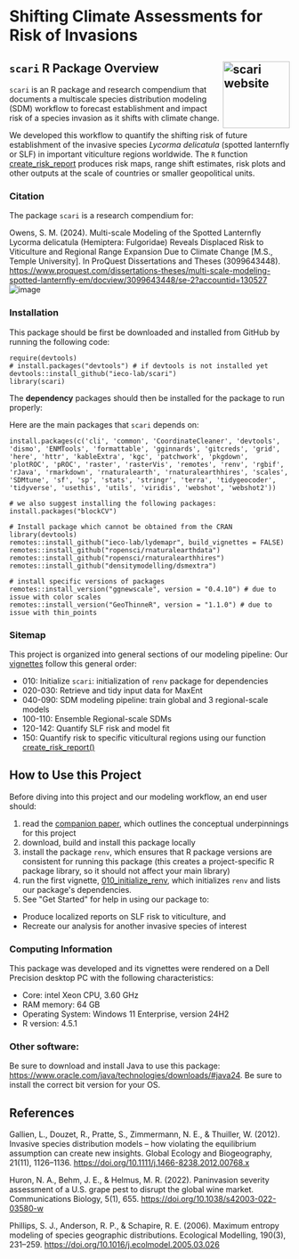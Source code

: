 # Shifting Climate Assessments for Risk of Invasions
## `scari` R Package Overview <a href="https://ieco-lab.github.io/scari/"><img src="man/figures/logo.png" align="right" height="120" alt="scari website" /></a>

`scari` is an R package and research compendium that documents a multiscale species distribution modeling (SDM) workflow to forecast establishment and impact risk of a species invasion as it shifts with climate change.

We developed this workflow to quantify the shifting risk of future establishment of the invasive species *Lycorma delicatula* (spotted lanternfly or SLF) in important viticulture regions worldwide. The `R` function [create_risk_report](https://github.com/ieco-lab/scari/blob/master/R/create_risk_report.R) produces risk maps, range shift estimates, risk plots and other outputs at the scale of countries or smaller geopolitical units.

### Citation

The package `scari` is a research compendium for:

Owens, S. M. (2024). Multi-scale Modeling of the Spotted Lanternfly Lycorma delicatula (Hemiptera: Fulgoridae) Reveals Displaced Risk to Viticulture and Regional Range Expansion Due to Climate Change [M.S., Temple University]. In ProQuest Dissertations and Theses (3099643448). https://www.proquest.com/dissertations-theses/multi-scale-modeling-spotted-lanternfly-em/docview/3099643448/se-2?accountid=130527
![image](https://github.com/user-attachments/assets/c840b94d-0c42-40bb-9134-cae1c31bb7e3)


### Installation

This package should be first be downloaded and installed from GitHub by running the following code:

```
require(devtools)
# install.packages("devtools") # if devtools is not installed yet
devtools::install_github("ieco-lab/scari")
library(scari)
```

The **dependency** packages should then be installed for the package to run properly:

Here are the main packages that `scari` depends on:

```
install.packages(c('cli', 'common', 'CoordinateCleaner', 'devtools', 'dismo', 'ENMTools', 'formattable', 'gginnards', 'gitcreds', 'grid', 'here', 'httr', 'kableExtra', 'kgc', 'patchwork', 'pkgdown', 'plotROC', 'pROC', 'raster', 'rasterVis', 'remotes', 'renv', 'rgbif', 'rJava', 'rmarkdown', 'rnaturalearth', 'rnaturalearthhires', 'scales', 'SDMtune', 'sf', 'sp', 'stats', 'stringr', 'terra', 'tidygeocoder', 'tidyverse', 'usethis', 'utils', 'viridis', 'webshot', 'webshot2'))

# we also suggest installing the following packages:
install.packages("blockCV")

# Install package which cannot be obtained from the CRAN
library(devtools)
remotes::install_github("ieco-lab/lydemapr", build_vignettes = FALSE)
remotes::install_github("ropensci/rnaturalearthdata")
remotes::install_github("ropensci/rnaturalearthhires")
remotes::install_github("densitymodelling/dsmextra")

# install specific versions of packages
remotes::install_version("ggnewscale", version = "0.4.10") # due to issue with color scales
remotes::install_version("GeoThinneR", version = "1.1.0") # due to issue with thin_points
```

### Sitemap

This project is organized into general sections of our modeling pipeline: Our [vignettes](https://github.com/ieco-lab/scari/tree/master/vignettes) follow this general order: 

* 010: Initialize `scari`: initialization of `renv` package for dependencies
* 020-030: Retrieve and tidy input data for MaxEnt
* 040-090: SDM modeling pipeline: train global and 3 regional-scale models
* 100-110: Ensemble Regional-scale SDMs
* 120-142: Quantify SLF risk and model fit
* 150: Quantify risk to specific viticultural regions using our function [create_risk_report()](https://github.com/ieco-lab/scari/blob/master/vignettes/150_create_risk_report.Rmd)

## How to Use this Project

Before diving into this project and our modeling workflow, an end user should:
1. read the [companion paper](), which outlines the conceptual underpinnings for this project
2. download, build and install this package locally
3. install the package `renv`, which ensures that R package versions are consistent for running this package (this creates a project-specific R package library, so it should not affect your main library)
4. run the first vignette, [010_initialize_renv](https://github.com/ieco-lab/scari/blob/master/vignettes/010_initialize_pkg.Rmd), which initializes `renv` and lists our package's dependencies.
5. See "Get Started" for help in using our package to:
  - Produce localized reports on SLF risk to viticulture, and
  - Recreate our analysis for another invasive species of interest

### Computing Information

This package was developed and its vignettes were rendered on a Dell Precision desktop PC with the following characteristics:
* Core: intel Xeon CPU, 3.60 GHz
* RAM memory: 64 GB
* Operating System: Windows 11 Enterprise, version 24H2
* R version: 4.5.1

### Other software:

Be sure to download and install Java to use this package: https://www.oracle.com/java/technologies/downloads/#java24. Be sure to install the correct bit version for your OS.


## References

Gallien, L., Douzet, R., Pratte, S., Zimmermann, N. E., & Thuiller, W. (2012). Invasive species distribution models – how violating the equilibrium assumption can create new insights. Global Ecology and Biogeography, 21(11), 1126–1136. https://doi.org/10.1111/j.1466-8238.2012.00768.x

Huron, N. A., Behm, J. E., & Helmus, M. R. (2022). Paninvasion severity assessment of a U.S. grape pest to disrupt the global wine market. Communications Biology, 5(1), 655. https://doi.org/10.1038/s42003-022-03580-w

Phillips, S. J., Anderson, R. P., & Schapire, R. E. (2006). Maximum entropy modeling of species geographic distributions. Ecological Modelling, 190(3), 231–259. https://doi.org/10.1016/j.ecolmodel.2005.03.026

